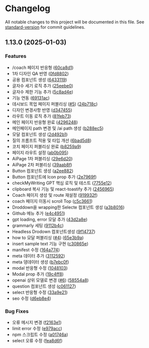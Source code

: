 # Changelog

All notable changes to this project will be documented in this file. See [standard-version](https://github.com/conventional-changelog/standard-version) for commit guidelines.

## 1.13.0 (2025-01-03)


### Features

* /coach 페이지 반응형 ([60ca8d1](https://github.com/jun094/altrid-gen-ai/commit/60ca8d1a752027d1d170055c0ab1d77bd843a42b))
* 1차 디자인 QA 반영 ([0fd8802](https://github.com/jun094/altrid-gen-ai/commit/0fd8802e5cf0c84d20926a51e496e8bf96a548b2))
* 공용 컴포넌트 생성 ([6433119](https://github.com/jun094/altrid-gen-ai/commit/6433119fe0d32723118a12a39cc140c2da16e460))
* 글자수 세기 로직 추가 ([25eebe0](https://github.com/jun094/altrid-gen-ai/commit/25eebe0d3770def453b64414cbb3cb5bb070ef27))
* 글자수 제한 기능 추가 ([5c8ad4e](https://github.com/jun094/altrid-gen-ai/commit/5c8ad4e84dac45ab5f121e0f9a715454cbbb5574))
* 기능 연동 ([69131ac](https://github.com/jun094/altrid-gen-ai/commit/69131ac734297d10b8f1cc31a272ea3ef22a84f5))
* 데시보드 목업 페이지 퍼블리싱 ([#5](https://github.com/jun094/altrid-gen-ai/issues/5)) ([24b718c](https://github.com/jun094/altrid-gen-ai/commit/24b718caf957e51dd800b7e65c4d860d2b446ba9))
* 디자인 변경사항 반영 ([d347455](https://github.com/jun094/altrid-gen-ai/commit/d3474558ea1d1de2cd1714fe38696d1105727a05))
* 라우트 이동 로직 추가 ([81feb73](https://github.com/jun094/altrid-gen-ai/commit/81feb73d30926e299b372f9a92bc10041eb50727))
* 메인 페이지 반응형 완료 ([4296248](https://github.com/jun094/altrid-gen-ai/commit/42962482aa4af54df9219f20adfcf6927e166b49))
* 메인페이지 path 변경 및 /ai path 생성 ([b288ec5](https://github.com/jun094/altrid-gen-ai/commit/b288ec54e6f1dcd4c28af50c4d4d2be9d2cf4b3d))
* 모달 컴포넌트 생성 ([2d492b1](https://github.com/jun094/altrid-gen-ai/commit/2d492b1bd145db2f462f0a6dd6e6f9680842bf38))
* 질의 프롬프트 적용 및 타입 개선 ([6bad5d8](https://github.com/jun094/altrid-gen-ai/commit/6bad5d83290e6eb47b84c8a9725efc132d92d906))
* 코치 페이지 퍼블리싱 완료 ([b8259a9](https://github.com/jun094/altrid-gen-ai/commit/b8259a9019dcebb1ac202d6b9d900b24627d53d3))
* 페이지 라우트 설정 ([ab0b095](https://github.com/jun094/altrid-gen-ai/commit/ab0b09585fb838aaf0e2ca489866757c4400539b))
* AiPage 1차 퍼블리싱 ([29e6d20](https://github.com/jun094/altrid-gen-ai/commit/29e6d20b404f007c5b9882396010141d6995b03c))
* AiPage 2차 퍼블리싱 ([39aab8f](https://github.com/jun094/altrid-gen-ai/commit/39aab8fca0a08e9073ef87f7a1acb678b8af101d))
* Button 컴포넌트 생성 ([a2ee882](https://github.com/jun094/altrid-gen-ai/commit/a2ee882df1c4dbf08a9af46343dea897d9222afc))
* Button 컴포넌트에 Icon prop 추가 ([2e7969f](https://github.com/jun094/altrid-gen-ai/commit/2e7969faa0a4b1a054483cf7dce2994640e43232))
* checkMyWriting GPT 핵심 로직 및 테스트 ([7755e12](https://github.com/jun094/altrid-gen-ai/commit/7755e126b4972e9f28f834a305118fa8c885e0b1))
* clipboard 복사 기능 및 react-toastify 추가 ([2456965](https://github.com/jun094/altrid-gen-ai/commit/245696563d75c3898ecdc9ced03566990fd25133))
* Coach 페이지 생성 및 route 재설정 ([919932f](https://github.com/jun094/altrid-gen-ai/commit/919932f134e75a26f5352cd16fab15f26f208a18))
* coach 페이지 이동시 scroll Top ([c5c3661](https://github.com/jun094/altrid-gen-ai/commit/c5c3661bb48279050e230b7d1645a2501a876a83))
* Droddown을 wrapping한 Selecte 컴포넌트 생성 ([a3b8016](https://github.com/jun094/altrid-gen-ai/commit/a3b8016158f662dbf936d3625d24c44a92f730c0))
* Github 메뉴 추가 ([e4c4951](https://github.com/jun094/altrid-gen-ai/commit/e4c4951ef7609b30b5a427d6d078ff65c8d99e81))
* gpt loading, error 모달 추가 ([43d2a8e](https://github.com/jun094/altrid-gen-ai/commit/43d2a8e4ce3c54cc8a2b5c0677730d37fa01b9fe))
* grammarly 세팅 ([9112b4c](https://github.com/jun094/altrid-gen-ai/commit/9112b4cac592a8bf86e4f3e764d7bb43a62b16f6))
* Headless Drodown 컴포넌트생성 ([9f14737](https://github.com/jun094/altrid-gen-ai/commit/9f147375a2131ea327b9fcc3f58457a7db367e86))
* how to 모달 퍼블리싱 ([#4](https://github.com/jun094/altrid-gen-ai/issues/4)) ([65e3b9a](https://github.com/jun094/altrid-gen-ai/commit/65e3b9a374397b2847e13c7dd46d4323261dcbcc))
* insert sample text 기능 구현 ([c30865e](https://github.com/jun094/altrid-gen-ai/commit/c30865e755a41f885823c2760916ba54bd99da20))
* manifest 수정 ([164a774](https://github.com/jun094/altrid-gen-ai/commit/164a774f2f49a8c60c37e7d21042ccbe553c7320))
* meta 데이터 추가 ([3112592](https://github.com/jun094/altrid-gen-ai/commit/3112592118b35cf45a65cded0b17105e6dba406d))
* meta 뎅데이터 생성 ([b7ebc0f](https://github.com/jun094/altrid-gen-ai/commit/b7ebc0f410c8959f84b8fe4069c3007e5bb13041))
* modal 반응형 수정 ([1048103](https://github.com/jun094/altrid-gen-ai/commit/1048103bee6adf5f22239087fb12acec5d1f41c2))
* Modal prop 추가 ([19c4ff8](https://github.com/jun094/altrid-gen-ai/commit/19c4ff86385c0ed90a8e465208d96cbb650fded8))
* openai 상위 모델로 변경 ([#6](https://github.com/jun094/altrid-gen-ai/issues/6)) ([58554a8](https://github.com/jun094/altrid-gen-ai/commit/58554a819de3b48cdcd5f8c02d6ccf0bd27fdf54))
* question 컴포넌트 생성 ([c061127](https://github.com/jun094/altrid-gen-ai/commit/c061127dad831d64cd745b345ca2f51e3b4c5bde))
* select 반응형 수정 ([33a9e21](https://github.com/jun094/altrid-gen-ai/commit/33a9e21db86f88e91ef77c546d70c6f71d1f4c75))
* seo 수정 ([d6eb8e4](https://github.com/jun094/altrid-gen-ai/commit/d6eb8e4c1f5e1bf643973d9153f702f7eeee5a27))


### Bug Fixes

* 오류 메시지 변경 ([f2163e1](https://github.com/jun094/altrid-gen-ai/commit/f2163e1e1e3ea499aa65d2cd336fa4c3a3483bd3))
* limit error 수정 ([e979acc](https://github.com/jun094/altrid-gen-ai/commit/e979accb351e5b74c5d99ae320c047a41d403c8d))
* npm 스크립트 수정 ([a01746a](https://github.com/jun094/altrid-gen-ai/commit/a01746a80edb028fa45837e604996bb293b3caec))
* select 오류 수정 ([fea8d6f](https://github.com/jun094/altrid-gen-ai/commit/fea8d6fa03fcd91f719f1531e5b698f6863fe077))
